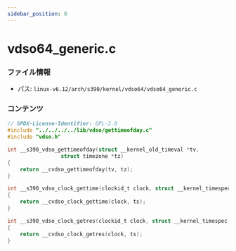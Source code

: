 ```yaml
---
sidebar_position: 8
---
```

# vdso64_generic.c

### ファイル情報

- パス: `linux-v6.12/arch/s390/kernel/vdso64/vdso64_generic.c`

### コンテンツ

```c
// SPDX-License-Identifier: GPL-2.0
#include "../../../../lib/vdso/gettimeofday.c"
#include "vdso.h"

int __s390_vdso_gettimeofday(struct __kernel_old_timeval *tv,
			     struct timezone *tz)
{
	return __cvdso_gettimeofday(tv, tz);
}

int __s390_vdso_clock_gettime(clockid_t clock, struct __kernel_timespec *ts)
{
	return __cvdso_clock_gettime(clock, ts);
}

int __s390_vdso_clock_getres(clockid_t clock, struct __kernel_timespec *ts)
{
	return __cvdso_clock_getres(clock, ts);
}

```

